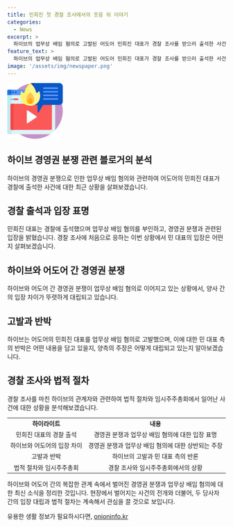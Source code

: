 ```yaml
---
title: 민희진 첫 경찰 조사에서의 웃음 뒤 이야기
categories:
  - News
excerpt: >
  하이브의 업무상 배임 혐의로 고발된 어도어 민희진 대표가 경찰 조사를 받으러 출석한 사건이 화제다. 업무상 배임 혐의로 지난 4월에 고발된 이후 첫 조사였는데, 관련 경영권 분쟁까지 이어지고 있어 논란이 커지고 있다. 회사 측은 배임 증거를 확보했다 주장하지만, 대표 측은 경영권 찬탈이 불가능하다며 반박하고 있다. 이에 대한 최신 소식을 알려드린다.
feature_text: >
  하이브의 업무상 배임 혐의로 고발된 어도어 민희진 대표가 경찰 조사를 받으러 출석한 사건이 화제다. 업무상 배임 혐의로 지난 4월에 고발된 이후 첫 조사였는데, 관련 경영권 분쟁까지 이어지고 있어 논란이 커지고 있다. 회사 측은 배임 증거를 확보했다 주장하지만, 대표 측은 경영권 찬탈이 불가능하다며 반박하고 있다. 이에 대한 최신 소식을 알려드린다.
image: '/assets/img/newspaper.png'
---
```


<p><img src="/assets/img/news.png" alt="rentncar 속보" /></p>

<h2 data-ke-size="size26">하이브 경영권 분쟁 관련 블로거의 분석</h2>

<p data-ke-size="size16">하이브의 경영권 분쟁으로 인한 업무상 배임 혐의와 관련하여 어도어의 민희진 대표가 경찰에 출석한 사건에 대한 최근 상황을 살펴보겠습니다.</p>

<h2 data-ke-size="size24">경찰 출석과 입장 표명</h2>

<p data-ke-size="size16">민희진 대표는 경찰에 출석했으며 업무상 배임 혐의를 부인하고, 경영권 분쟁과 관련된 입장을 밝혔습니다. 경찰 조사에 처음으로 응하는 이번 상황에서 민 대표의 입장은 어떤지 살펴보겠습니다.</p>

<h2 data-ke-size="size24">하이브와 어도어 간 경영권 분쟁</h2>

<p data-ke-size="size16">하이브와 어도어 간 경영권 분쟁이 업무상 배임 혐의로 이어지고 있는 상황에서, 양사 간의 입장 차이가 뚜렷하게 대립되고 있습니다.</p>

<h2 data-ke-size="size24">고발과 반박</h2>

<p data-ke-size="size16">하이브는 어도어의 민희진 대표를 업무상 배임 혐의로 고발했으며, 이에 대한 민 대표 측의 반박은 어떤 내용을 담고 있을지, 양측의 주장은 어떻게 대립되고 있는지 알아보겠습니다.</p>

<h2 data-ke-size="size24">경찰 조사와 법적 절차</h2>

<p data-ke-size="size16">경찰 조사를 마친 하이브의 관계자와 관련하여 법적 절차와 임시주주총회에서 일어난 사건에 대한 상황을 분석해보겠습니다.</p>

<table style="width: 100%;">
<tbody>
<tr>
<td style="text-align: center; height: 17px;"><b>하이라이트</b></td>
<td style="text-align: center; height: 17px;"><b>내용</b></td>
</tr>
<tr>
<td style="text-align: center; height: 17px;">민희진 대표의 경찰 출석</td>
<td style="text-align: center; height: 17px;">경영권 분쟁과 업무상 배임 혐의에 대한 입장 표명</td>
</tr>
<tr>
<td style="text-align: center; height: 17px;">하이브와 어도어의 입장 차이</td>
<td style="text-align: center; height: 17px;">경영권 분쟁과 업무상 배임 혐의에 대한 상반되는 주장</td>
</tr>
<tr>
<td style="text-align: center; height: 17px;">고발과 반박</td>
<td style="text-align: center; height: 17px;">하이브의 고발과 민 대표 측의 반론</td>
</tr>
<tr>
<td style="text-align: center; height: 17px;">법적 절차와 임시주주총회</td>
<td style="text-align: center; height: 17px;">경찰 조사와 임시주주총회에서의 상황</td>
</tr>
</tbody>
</table>

<p data-ke-size="size16">하이브와 어도어 간의 복잡한 관계 속에서 벌어진 경영권 분쟁과 업무상 배임 혐의에 대한 최신 소식을 정리한 것입니다. 현장에서 벌어지는 사건의 전개와 더불어, 두 당사자 간의 입장 대립과 법적 절차는 계속해서 관심을 끌 것으로 보입니다.</p>
유용한 생활 정보가 필요하시다면, <a href="https://onioninfo.kr" rel="dofollow">onioninfo.kr</a>


